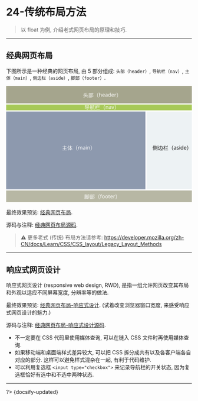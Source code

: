 # 24-传统布局方法

> 以 float 为例, 介绍老式网页布局的原理和技巧.

---

## 经典网页布局

下图所示是一种经典的网页布局, 由 5 部分组成: `头部（header）`, `导航栏（nav）`, `主体（main）`, `侧边栏（aside）`, `脚部（footer）`.

![经典网页布局](../_assets/_images/typical%20website%20layout.svg ':size=600')

最终效果预览: [经典网页布局](_assets/_codes/typical%20website%20layout/typical%20website%20layout.html ':ignore').

源码与注释: [经典网页布局源码](https://github.com/luckyzhz/Web-Development-zh/tree/main/_assets/_codes/typical%20website%20layout/).

> ⚠️ 更多老式 (传统) 布局方法请参考: <https://developer.mozilla.org/zh-CN/docs/Learn/CSS/CSS_layout/Legacy_Layout_Methods>

---

## 响应式网页设计

响应式网页设计 (responsive web design, RWD), 是指一组允许网页改变其布局和外观以适应不同屏幕宽度, 分辨率等的做法.

最终效果预览: [经典网页布局-响应式设计](_assets/_codes/typical%20website%20layout-responsive/typical%20website%20layout-responsive.html ':ignore'). (试着改变浏览器窗口宽度, 来感受响应式网页设计的魅力.)

源码与注释: [经典网页布局-响应式设计源码](https://github.com/luckyzhz/Web-Development-zh/tree/main/_assets/_codes/typical%20website%20layout-responsive/).

- 不一定要在 CSS 代码里使用媒体查询, 可以在链入 CSS 文件时再使用媒体查询.
- 如果移动端和桌面端样式差异较大, 可以把 CSS 拆分成共有以及各客户端各自对应的部分. 这样可以避免样式混杂在一起, 有利于代码维护.
- 可以利用复选框 `<input type="checkbox">` 来记录导航栏的开关状态, 因为复选框恰好有选中和不选中两种状态.



---

?> {docsify-updated}